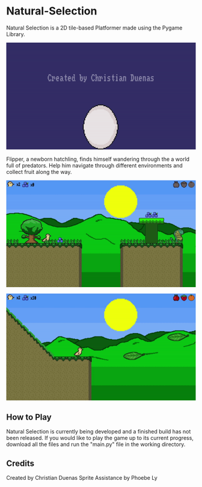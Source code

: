 # Natural-Selection
Natural Selection is a 2D tile-based Platformer made using the Pygame Library. 

![Intro Screen](https://github.com/ChristianD37/Natural-Selection/blob/main/Screenshots/Intro_screen.gif)

Flipper, a newborn hatchling, finds himself wandering through the a world full of predators. Help him navigate through different environments and collect fruit along the way. 



![Chaparall Screen](https://github.com/ChristianD37/Natural-Selection/blob/main/Screenshots/Chaparall_screenshot.gif)



![Leaves Screen](https://github.com/ChristianD37/Natural-Selection/blob/main/Screenshots/Leaves_screen.gif)

## How to Play

Natural Selection is currently being developed and a finished build has not been released. If you would like to play the game up to its current progress, download all the files and run the "main.py" file in the working directory. 

## Credits

Created by Christian Duenas
Sprite Assistance by Phoebe Ly
